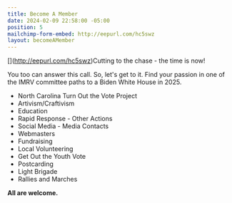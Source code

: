 ```yaml
---
title: Become A Member
date: 2024-02-09 22:58:00 -05:00
position: 5
mailchimp-form-embed: http://eepurl.com/hc5swz
layout: becomeAMember
---
```


[[](http://eepurl.com/hc5swz)](http://eepurl.com/hc5swz)Cutting to the chase - the time is now!

You too can answer this call.  So, let's get to it.  Find your passion in one of the IMRV committee paths to a Biden White House in 2025.

* North Carolina Turn Out the Vote Project
* Artivism/Craftivism
* Education
* Rapid Response - Other Actions
* Social Media - Media Contacts
* Webmasters
* Fundraising
* Local Volunteering
* Get Out the Youth Vote
* Postcarding
* Light Brigade
* Rallies and Marches


**All are welcome.**

